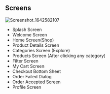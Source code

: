 
## Screens  
![Screenshot_1642582107](https://user-images.githubusercontent.com/71645176/150095876-b88edd49-4b28-4520-b09a-2d12a140b7ce.png)

- Splash Screen  
- Welcome Screen  
- Home Screen(Shop)  
- Product Details Screen  
- Categories Screen (Explore)  
- Products Screen (After clicking any category)
- Filter Screen  
- My Cart Screen  
- Checkout Bottom Sheet  
- Order Failed Dialog  
- Order Accepted Screen  
- Profile Screen

